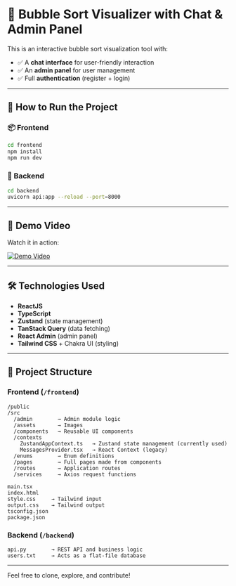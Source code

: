 

# 🧼 Bubble Sort Visualizer with Chat & Admin Panel

This is an interactive bubble sort visualization tool with:

* ✅ A **chat interface** for user-friendly interaction
* ✅ An **admin panel** for user management
* ✅ Full **authentication** (register + login)

---

## 🚀 How to Run the Project

### 📦 Frontend

```bash
cd frontend
npm install
npm run dev
```

### 🔧 Backend

```bash
cd backend
uvicorn api:app --reload --port=8000
```

---

## 🎥 Demo Video

Watch it in action: 

[![Demo Video](https://img.youtube.com/vi/SRIlfU6hCKM/0.jpg)](https://youtu.be/SRIlfU6hCKM)

---

## 🛠️ Technologies Used

* **ReactJS**
* **TypeScript**
* **Zustand** (state management)
* **TanStack Query** (data fetching)
* **React Admin** (admin panel)
* **Tailwind CSS** + Chakra UI (styling)

---

## 📁 Project Structure

### Frontend (`/frontend`)

```
/public
/src
  /admin        → Admin module logic
  /assets       → Images
  /components   → Reusable UI components
  /contexts
    ZustandAppContext.ts   → Zustand state management (currently used)
    MessagesProvider.tsx   → React Context (legacy)
  /enums        → Enum definitions
  /pages        → Full pages made from components
  /routes       → Application routes
  /services     → Axios request functions

main.tsx
index.html
style.css     → Tailwind input
output.css    → Tailwind output
tsconfig.json
package.json
```

### Backend (`/backend`)

```
api.py        → REST API and business logic
users.txt     → Acts as a flat-file database
```

---

Feel free to clone, explore, and contribute!
